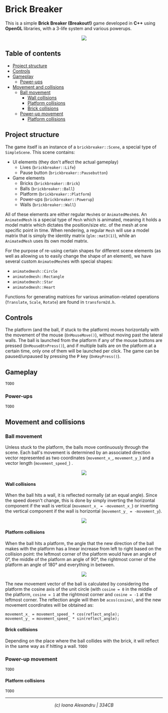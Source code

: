 # Brick Breaker
This is a simple **Brick Breaker (Breakout!)** game developed in **C++** using **OpenGL** libraries, with a 3-life system and various powerups.

<div style="text-align:center"><img src ="https://image.ibb.co/i9G37f/brickbreaker2.png" /></div>

## Table of contents
* [Project structure](#project-structure)
* [Controls](#controls)
* [Gameplay](#gameplay)
	* [Power-ups](#power-ups)
* [Movement and collisions](#movement-and-collisions)
	* [Ball movement](#ball-movement)
		* [Wall collisions](#wall-collisions)
		* [Platform collisions](#platform-collisions)
		* [Brick collisions](#brick-collisions)
	* [Power-up movement](#power-up-movement)
		* [Platform collisions](#platform-collisions)

## Project structure
The game itself is an instance of a `brickbreaker::Scene`, a special type of `SimpleScene`. This scene contains:
* UI elements (they don't affect the actual gameplay)
    * Lives (`brickbreaker::Life`)
    * Pause button (`brickbreaker::Pausebutton`)
* Game elements
    * Bricks (`brickbreaker::Brick`)
    * Balls (`brickbreaker::Ball`)
    * Platform (`brickbreaker::Platform`)
    * Power-ups (`brickbreaker::Powerup`)
    * Walls (`brickbreaker::Wall`)

All of these elements are either regular `Mesh`es or `AnimatedMesh`es. An `AnimatedMesh` is a special type of `Mesh` which is animated, meaning it holds a model matrix which dictates the position/size etc. of the mesh at one specific point in time. When rendering, a regular `Mesh` will use a model matrix that is simply the identity matrix (`glm::mat3(1)`), while an `AnimatedMesh` uses its own model matrix.

For the purpose of re-using certain shapes for different scene elements (as well as allowing us to easily change the shape of an element), we have several custom `AnimatedMesh`es with special shapes:
* `animatedmesh::Circle`
* `animatedmesh::Rectangle`
* `animatedmesh::Star`
* `animatedmesh::Heart`

Functions for generating matrices for various animation-related operations (`Translate`, `Scale`, `Rotate`) are found in `transform2d.h`.

## Controls
The platform (and the ball, if stuck to the platform) moves horizontally with the movement of the mouse (`OnMouseMove()`), without moving past the lateral walls. The ball is launched from the platform if any of the mouse buttons are pressed (`OnMouseBtnPress()`), and if multiple balls are on the platform at a certain time, only one of them will be launched per click. The game can be paused/unpaused by pressing the <kbd>P</kbd> key (`OnKeyPress()`).

## Gameplay
`TODO`
### Power-ups
`TODO`

## Movement and collisions
### Ball movement
Unless stuck to the platform, the balls move continuously through the scene. Each ball's movement is determined by an associated direction vector represented as two coordinates (`movement_x_`, `movement_y_`) and a vector length (`movement_speed_`)
.
<div style="text-align:center"><img src ="https://image.ibb.co/gbCzF0/ball-movement.jpg" /></div>

#### Wall collisions
When the ball hits a wall, it is reflected normally (at an equal angle). Since the speed doesn't change, this is done by simply inverting the horizontal component if the wall is vertical (`movement_x_ = -movement_x_`) or inverting the vertical component if the wall is horizontal (`movement_y_ = -movement_y`).

<div style="text-align:center"><img src ="https://i.stack.imgur.com/QGuay.png" /></div>

#### Platform collisions
When the ball hits a platform, the angle that the new direction of the ball makes with the platform has a linear increase from left to right based on the collision point: the leftmost corner of the platform would have an angle of 0°, the middle of the platform an angle of 90°, the rightmost corner of the platform an angle of 180° and everything in between.

<div style="text-align:center"><img src ="https://ocw.cs.pub.ro/courses/_media/egc/teme/fig2.png?w=750&tok=1f0928" /></div>

The new movement vector of the ball is calculated by considering the platform the cosine axis of the unit circle (with `cosine = 0` in the middle of the platform, `cosine = 1` at the rightmost corner and `cosine = -1` at the leftmost corner. The reflection angle will then be `acos(cosine)`, and the new movement coordinates will be obtained as:
~~~
movement_x_ = movement_speed_ * cos(reflect_angle);
movement_y_ = movement_speed_ * sin(reflect_angle);
~~~

#### Brick collisions
Depending on the place where the ball collides with the brick, it will reflect in the same way as if hitting a wall.
`TODO`

### Power-up movement
`TODO`
#### Platform collisions
`TODO`

***
*<p align="center">(c) Ioana Alexandru | 334CB</p>*
